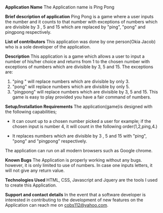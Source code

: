 **Application Name**
The Application name is Ping Pong


**Brief description of application**
Ping Pong is a game where a user inputs the number and it counts to that number with exceptions of numbers which are divisible by 3 , 5 and 15 which are replaced by "ping", "pong" and pingpong respectively.


**List of contributors**
This application was done by one person(Okia Jacob) who is a sole developer of the application.

**Description**
This application is a game which allows a user to input a number of his/her choice and returns from 1 to the chosen number with exceptions of numbers which are divisible by 3, 5 and 15.
The exceptions are:
1. "ping " will replace numbers which are divisible by only 3.
2. "pong" will replace numbers which are divisible by only 5.
3. "pingpong" will replace numbers which are divisible by 3, 5 and 15.
This game is easy to play provided you have a fair command of numbers.


**Setup/Installation Requirements**
The application(game)is designed with the following capabilities;
* It can count up to a chosen number picked a user for example;
 if the chosen input is number 4, it will count in the following order(1,2,ping,4.)

* It replaces numbers which are divisible by 3 , 5 and 15 with "ping", "pong" and "pingpong" respectively.

The application can run on all modern browsers such as Google chrome.

**Known Bugs**
The Application is properly working without any bugs. however, it is only limited to use of numbers. In case one inputs letters, it will not give any return value.

**Technologies Used**
HTML, CSS, Javascript and Jquery are the tools I used to create this Application.

**Support and contact details**
In the event that a software developer is interested in contributing to the development of new features on the Application can reach me on cobs112@yahoo.com.
